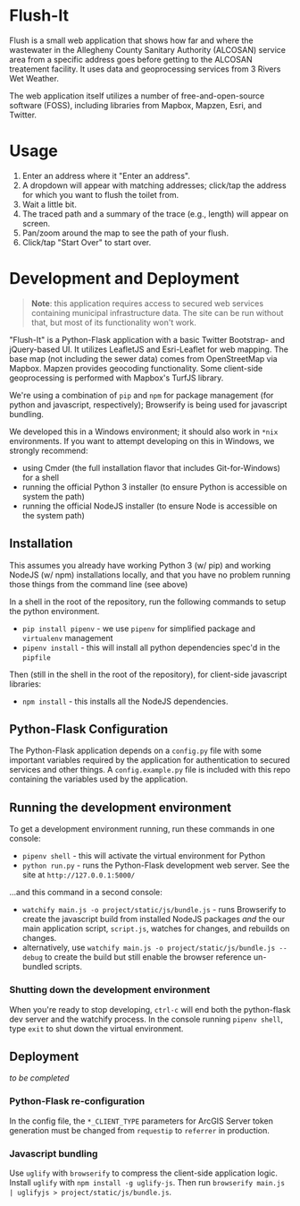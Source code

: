 # Flush-It

Flush is a small web application that shows how far and where the wastewater in the Allegheny County Sanitary Authority (ALCOSAN) service area from a specific address goes before getting to the ALCOSAN treatement facility. It uses data and geoprocessing services from 3 Rivers Wet Weather.

The web application itself utilizes a number of free-and-open-source software (FOSS), including libraries from Mapbox, Mapzen, Esri, and Twitter.

# Usage

1. Enter an address where it "Enter an address".
2. A dropdown will appear with matching addresses; click/tap the address for which you want to flush the toilet from.
3. Wait a little bit.
4. The traced path and a summary of the trace (e.g., length) will appear on screen.
5. Pan/zoom around the map to see the path of your flush.
6. Click/tap "Start Over" to start over.

# Development and Deployment

> **Note**: this application requires access to secured web services containing municipal infrastructure data. The site can be run without that, but most of its functionality won't work.

"Flush-It" is a Python-Flask application with a basic Twitter Bootstrap- and jQuery-based UI. It utilizes LeafletJS and Esri-Leaflet for web mapping. The base map (not including the sewer data) comes from OpenStreetMap via Mapbox. Mapzen provides geocoding functionality. Some client-side geoprocessing is performed with Mapbox's TurfJS library.

We're using a combination of `pip` and `npm` for package management (for python and javascript, respectively); Browserify is being used for javascript bundling.

We developed this in a Windows environment; it should also work in `*nix` environments. If you want to attempt developing on this in Windows, we strongly recommend:

* using Cmder (the full installation flavor that includes Git-for-Windows) for a shell
* running the official Python 3 installer (to ensure Python is accessible on system the path)
* running the official NodeJS installer (to ensure Node is accessible on the system path)

## Installation

This assumes you already have working Python 3 (w/ pip) and working NodeJS (w/ npm) installations locally, and that you have no problem running those things from the command line (see above)

In a shell in the root of the repository, run the following commands to setup the python environment.

* `pip install pipenv` - we use `pipenv` for simplified package and `virtualenv` management
* `pipenv install` - this will install all python dependencies spec'd in the `pipfile`

Then (still in the shell in the root of the repository), for client-side javascript libraries:

* `npm install` - this installs all the NodeJS dependencies.

## Python-Flask Configuration

The Python-Flask application depends on a `config.py` file with some important variables required by the application for authentication to secured services and other things. A `config.example.py` file is included with this repo containing the variables used by the application.

## Running the development environment

To get a development environment running, run these commands in one console:

* `pipenv shell` - this will activate the virtual environment for Python
* `python run.py` - runs the Python-Flask development web server. See the site at `http://127.0.0.1:5000/`

...and this command in a second console:

* `watchify main.js -o project/static/js/bundle.js` - runs Browserify to create the javascript build from installed NodeJS packages *and* the our main application script, `script.js`, watches for changes, and rebuilds on changes.
* alternatively, use `watchify main.js -o project/static/js/bundle.js --debug` to create the build but still enable the browser reference un-bundled scripts.

### Shutting down the development environment

When you're ready to stop developing, `ctrl-c` will end both the python-flask dev server and the watchify process. In the console running `pipenv shell`, type `exit` to shut down the virtual environment.

## Deployment

*to be completed*

### Python-Flask re-configuration

In the config file, the `*_CLIENT_TYPE` parameters for ArcGIS Server token generation must be changed
from `requestip` to `referrer` in production.

### Javascript bundling

Use `uglify` with `browserify` to compress the client-side application logic. Install `uglify` with `npm install -g uglify-js`. Then run `browserify main.js | uglifyjs > project/static/js/bundle.js`.